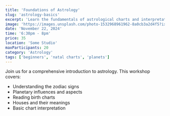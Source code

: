 ```yaml
---
title: 'Foundations of Astrology'
slug: 'astrology-basics'
excerpt: 'Learn the fundamentals of astrological charts and interpretations'
image: 'https://images.unsplash.com/photo-1532968961962-8a0cb3a2d4f5?ixlib=rb-4.0.3&auto=format&fit=crop&w=1950&q=80'
date: 'November 22, 2024'
time: '6:30pm - 8pm'
price: 35
location: 'Some Studio'
maxParticipants: 20
category: 'Astrology'
tags: ['beginners', 'natal charts', 'planets']
---
```


Join us for a comprehensive introduction to astrology. This workshop covers:

- Understanding the zodiac signs
- Planetary influences and aspects
- Reading birth charts
- Houses and their meanings
- Basic chart interpretation
